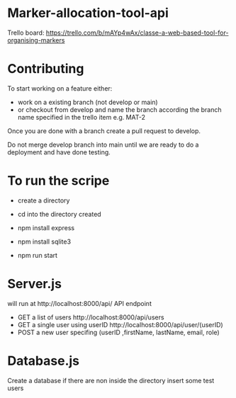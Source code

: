# Marker-allocation-tool-api

Trello board: https://trello.com/b/mAYp4wAx/classe-a-web-based-tool-for-organising-markers

# Contributing 

To start working on a feature either:

- work on a existing branch (not develop or main)
- or checkout from develop and name the branch according the branch name specified in the trello item e.g. MAT-2

Once you are done with a branch create a pull request to develop.

Do not merge develop branch into main until we are ready to do a deployment and have done testing.


# To run the scripe 
- create a directory
- cd into the directory created

- npm install express
- npm install sqlite3
- npm run start

# Server.js
 will run at http://localhost:8000/api/
  API endpoint
  - GET a list of users 
      http://localhost:8000/api/users
  - GET a single user using userID 
      http://localhost:8000/api/user/(userID)
  - POST a new user specifing (userID ,firstName, lastName, email, role) 
 

# Database.js
  Create a database if there are non inside the directory
  insert some test users

